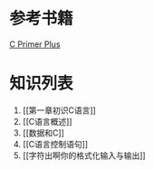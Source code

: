 # 参考书籍
[C Primer Plus](https://weread.qq.com/web/reader/a99327c071d07b0da996784)

# 知识列表
1. [[第一章初识C语言]] 
2. [[C语言概述]]
3. [[数据和C]]
4. [[C语言控制语句]]
4. [[字符出啊你的格式化输入与输出]]
